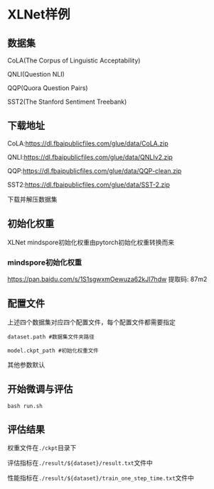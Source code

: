 # XLNet样例

## 数据集

CoLA(The Corpus of Linguistic Acceptability)

QNLI(Question NLI)

QQP(Quora Question Pairs)

SST2(The Stanford Sentiment Treebank)

## 下载地址

CoLA:https://dl.fbaipublicfiles.com/glue/data/CoLA.zip

QNLI:https://dl.fbaipublicfiles.com/glue/data/QNLIv2.zip

QQP:https://dl.fbaipublicfiles.com/glue/data/QQP-clean.zip

SST2:https://dl.fbaipublicfiles.com/glue/data/SST-2.zip

下载并解压数据集

## 初始化权重

XLNet mindspore初始化权重由pytorch初始化权重转换而来

### mindspore初始化权重

https://pan.baidu.com/s/1S1sgwxmOewuza62kJI7hdw  提取码: 87m2

## 配置文件

上述四个数据集对应四个配置文件，每个配置文件都需要指定

`dataset.path #数据集文件夹路径`

`model.ckpt_path #初始化权重文件`

其他参数默认

## 开始微调与评估

```bash run.sh```

## 评估结果

权重文件在`./ckpt`目录下

评估指标在`./result/${dataset}/result.txt`文件中

性能指标在`./result/${dataset}/train_one_step_time.txt`文件中